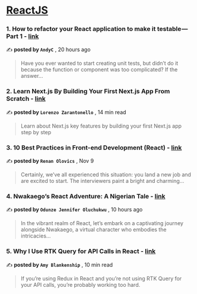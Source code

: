 
<h1><a href=https://medium.com/tag/reactjs/recommended target="_blank" rel="noopener noreferrer">ReactJS</a></h1>
<h3>1. How to refactor your React application to make it testable — Part 1 - <a href=https://medium.com/@hohin523/how-to-refactor-your-react-application-to-make-it-testable-part-1-8134656df2d9?source=tag_recommended_feed---------0-84----------reactjs----------136da18b_b264_4fe8_a59c_0506917f7068------- target="_blank" rel="noopener noreferrer">link</a></h3>

✍️ **posted by `AndyC`** <date> , 20 hours ago</date>

<blockquote>Have you ever wanted to start creating unit tests, but didn’t do it because the function or component was too complicated? If the answer…</blockquote>

<h3>2. Learn Next.js By Building Your First Next.js App From Scratch - <a href=https://medium.com/gitconnected/learn-next-js-by-building-your-first-next-js-app-from-scratch-8ec7cc93a9cb?source=tag_recommended_feed---------1-107----------reactjs----------136da18b_b264_4fe8_a59c_0506917f7068------- target="_blank" rel="noopener noreferrer">link</a></h3>

✍️ **posted by `Lorenzo Zarantonello`** <date> , 14 min read</date>

<blockquote>Learn about Next.js key features by building your first Next.js app step by step</blockquote>

<h3>3. 10 Best Practices in Front-end Development (React) - <a href=https://medium.com/@renanolovics/10-best-practices-in-front-end-development-react-5277a671e2df?source=tag_recommended_feed---------2-85----------reactjs----------136da18b_b264_4fe8_a59c_0506917f7068------- target="_blank" rel="noopener noreferrer">link</a></h3>

✍️ **posted by `Renan Olovics`** <date> , Nov 9</date>

<blockquote>Certainly, we’ve all experienced this situation: you land a new job and are excited to start. The interviewers paint a bright and charming…</blockquote>

<h3>4. Nwakaego’s React Adventure: A Nigerian Tale - <a href=https://medium.com/@jennifer.o.odunze/nwakaegos-react-adventure-a-nigerian-tale-88ad2d7dbdbc?source=tag_recommended_feed---------3-84----------reactjs----------136da18b_b264_4fe8_a59c_0506917f7068------- target="_blank" rel="noopener noreferrer">link</a></h3>

✍️ **posted by `Odunze Jennifer Oluchukwu`** <date> , 10 hours ago</date>

<blockquote>In the vibrant realm of React, let’s embark on a captivating journey alongside Nwakaego, a virtual character who embodies the intricacies…</blockquote>

<h3>5. Why I Use RTK Query for API Calls in React - <a href=https://medium.com/codex/why-i-use-rtk-query-for-api-calls-in-react-fee9e2a4538?source=tag_recommended_feed---------4-107----------reactjs----------136da18b_b264_4fe8_a59c_0506917f7068------- target="_blank" rel="noopener noreferrer">link</a></h3>

✍️ **posted by `Amy Blankenship`** <date> , 10 min read</date>

<blockquote>If you’re using Redux in React and you’re not using RTK Query for your API calls, you’re probably working too hard.</blockquote>

